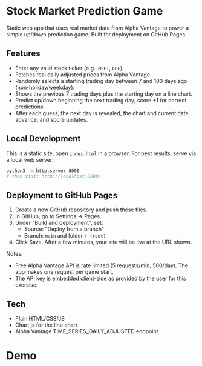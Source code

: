 # Stock Market Prediction Game

Static web app that uses real market data from Alpha Vantage to power a simple up/down prediction game. Built for deployment on GitHub Pages.

## Features

- Enter any valid stock ticker (e.g., `MSFT`, `COF`).
- Fetches real daily adjusted prices from Alpha Vantage.
- Randomly selects a starting trading day between 7 and 100 days ago (non-holiday/weekday).
- Shows the previous 7 trading days plus the starting day on a line chart.
- Predict up/down beginning the next trading day; score +1 for correct predictions.
- After each guess, the next day is revealed, the chart and current date advance, and score updates.

## Local Development

This is a static site; open `index.html` in a browser. For best results, serve via a local web server:

```bash
python3 -m http.server 8000
# then visit http://localhost:8000/
```

## Deployment to GitHub Pages

1. Create a new GitHub repository and push these files.
2. In GitHub, go to Settings → Pages.
3. Under "Build and deployment", set:
   - Source: "Deploy from a branch"
   - Branch: `main` and folder `/ (root)`
4. Click Save. After a few minutes, your site will be live at the URL shown.

Notes:
- Free Alpha Vantage API is rate limited (5 requests/min, 500/day). The app makes one request per game start.
- The API key is embedded client-side as provided by the user for this exercise.

## Tech

- Plain HTML/CSS/JS
- Chart.js for the line chart
- Alpha Vantage TIME_SERIES_DAILY_ADJUSTED endpoint

# Demo